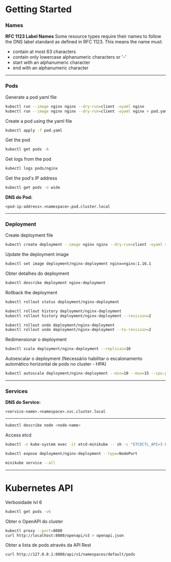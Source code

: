# Getting Started

### Names

**RFC 1123 Label Names**
Some resource types require their names to follow the DNS label standard as defined in RFC 1123. This means the name must:
- contain at most 63 characters
- contain only lowercase alphanumeric characters or '-'
- start with an alphanumeric character
- end with an alphanumeric character

---

### Pods
Generate a pod yaml file
```sh
kubectl run --image nginx nginx --dry-run=client -oyaml nginx
kubectl run --image nginx nginx --dry-run=client -oyaml nginx > pod.yaml
```

Create a pod using the yaml file
```sh
kubectl apply -f pod.yaml
```

Get the pod
```sh
kubectl get pods -A
```

Get logs from the pod
```sh
kubectl logs pods/nginx
```

Get the pod's IP address
```sh
kubectl get pods -o wide
```

**DNS do Pod:**
```
<pod-ip-address>.<namespace>.pod.cluster.local
```

---

### Deployment

Create deployment file
```sh
kubectl create deployment --image nginx nginx --dry-run=client -oyaml > deployment.yaml
```

Update the deployment image
```sh
kubectl set image deployment/nginx-deployment nginx=nginx:1.16.1
```

Obter detalhes do deployment
```sh
kubectl describe deployment nginx-deployment
```

Rollback the deployment
```sh
kubectl rollout status deployment/nginx-deployment
```

```sh
kubectl rollout history deployment/nginx-deployment
kubectl rollout history deployment/nginx-deployment --revision=2

kubectl rollout undo deployment/nginx-deployment
kubectl rollout undo deployment/nginx-deployment --to-revision=2
```

Redimensionar o deployment
```sh
kubectl scale deployment/nginx-deployment --replicas=10
```

Autoescalar o deployment (Necessário habilitar o escalonamento automático horizontal de pods no cluster - HPA)
```sh
kubectl autoscale deployment/nginx-deployment --min=10 --max=15 --cpu-percent=80
```

---

### Services

**DNS do Service:**
```
<service-name>.<namespace>.svc.cluster.local
```

---

```sh
kubectl describe node <node-name>
```

Access etcd
```sh
kubectl -n kube-system exec -it etcd-minikube -- sh -c "ETCDCTL_API=3 ETCDCTL_CACERT=/var/lib/minikube/certs/etcd/ca.crt ETCDCTL_CERT=/var/lib/minikube/certs/etcd/server.crt ETCDCTL_KEY=/var/lib/minikube/certs/etcd/server.key etcdctl get /registry/deployments/default/nginx-deployment"
```

```sh
kubectl expose deployment/nginx-deployment --type=NodePort

minikube service --all
```

---

# Kubernetes API

Verbosidade lvl 6
```sh
kubectl get pods -v6
```

Obter o OpenAPI do cluster
```sh
kubectl proxy --port=8080
curl http://localhost:8080/openapi/v3 > openapi.json
```

Obter a lista de pods através da API Rest
```sh
curl http://127.0.0.1:8080/api/v1/namespaces/default/pods
```